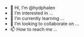 - 👋 Hi, I’m @hydphalen
- 👀 I’m interested in ...
- 🌱 I’m currently learning ...
- 💞️ I’m looking to collaborate on ...
- 📫 How to reach me ...

<!---
hydphalen/hydphalen is a ✨ special ✨ repository because its `README.md` (this file) appears on your GitHub profile.
You can click the Preview link to take a look at your changes.
--->

